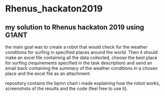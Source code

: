 # Rhenus_hackaton2019
## my solution to Rhenus hackaton 2019 using G1ANT 

the main goal was to create a robot that would check for the weather conditions for surfing in specified places around the world. Then it should make an excel file containing all the data collected, choose the best place for surfing (requirements specified in the task description) and send an email back containing the summary of the weather conditions in a chosen place and the excel file as an attachment.

repository contains the bpmn chart i made explaining how the robot works, screenshots of the results and the code (feel free to use it).

